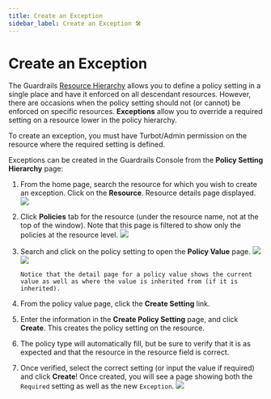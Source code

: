```yaml
---
title: Create an Exception
sidebar_label: Create an Exception 🛠
---
```


# Create an Exception

The Guardrails [Resource Hierarchy](concepts/policies/hierarchy) allows you to
define a policy setting in a single place and have it enforced on all descendant
resources. However, there are occasions when the policy setting should not (or
cannot) be enforced on specific resources. **Exceptions** allow you to override
a required setting on a resource lower in the policy hierarchy.

<div class = "alert alert-warning">
To create an exception, you must have Turbot/Admin permission on the resource where the required setting is defined.
</div>

Exceptions can be created in the Guardrails Console from the **Policy Setting
Hierarchy** page:

1.  From the home page, search the resource for which you wish to create an
    exception. Click on the **Resource**. Resource details page displayed.
    ![](/images/docs/guardrails/using/policies/create-exception/exception-1.png)
2.  Click **Policies** tab for the resource (under the resource name, not at the
    top of the window). Note that this page is filtered to show only the
    policies at the resource level. ![](/images/docs/guardrails/using/policies/create-exception/exception-2.png)
3.  Search and click on the policy setting to open the **Policy Value** page.
    ![](/images/docs/guardrails/using/policies/create-exception/exception-3.png)
    ![](/images/docs/guardrails/using/policies/create-exception/exception-4.png)

        Notice that the detail page for a policy value shows the current value as well as where the value is inherited from (if it is inherited).

4.  From the policy value page, click the **Create Setting** link.
5.  Enter the information in the **Create Policy Setting** page, and click
    **Create**. This creates the policy setting on the resource.
6.  The policy type will automatically fill, but be sure to verify that it is as
    expected and that the resource in the resource field is correct.
7.  Once verified, select the correct setting (or input the value if required)
    and click **Create**! Once created, you will see a page showing both the
    `Required` setting as well as the new `Exception`.
    ![](/images/docs/guardrails/using/policies/create-exception/exception-5.png)
